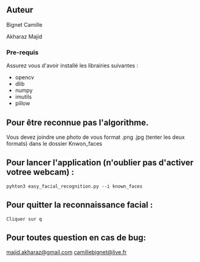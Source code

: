 
## Auteur

<p> Bignet Camille </p> 
<p> Akharaz Majid </p>

### Pre-requis

Assurez vous d'avoir installé les librairies suivantes :

- opencv
- dlib
- numpy
- imutils
- pillow


## Pour être reconnue pas l'algorithme.
Vous devez joindre une photo de vous format .png .jpg (tenter les deux formats) dans le dossier Knwon_faces



## Pour lancer l'application (n'oublier pas d'activer votree webcam) :
```
pyhton3 easy_facial_recognition.py --i known_faces
```

## Pour quitter la reconnaissance facial :
```
Cliquer sur q
```


## Pour toutes question en cas de bug:

majid.akharaz@gmail.com
camillebignet@live.fr
